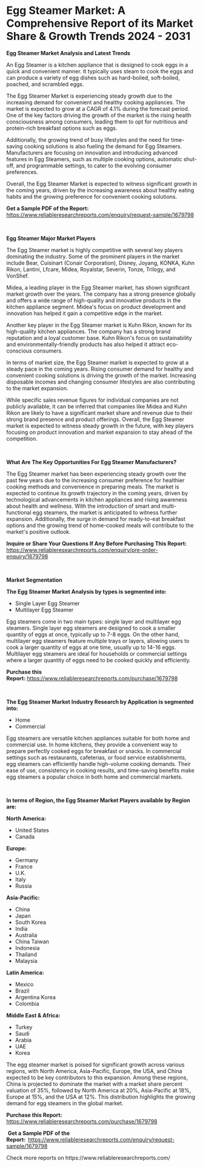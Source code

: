 <p><h1>Egg Steamer Market: A Comprehensive Report of its Market Share & Growth Trends 2024 - 2031</h1></p><p><strong>Egg Steamer Market Analysis and Latest Trends</strong></p>
<p><p>An Egg Steamer is a kitchen appliance that is designed to cook eggs in a quick and convenient manner. It typically uses steam to cook the eggs and can produce a variety of egg dishes such as hard-boiled, soft-boiled, poached, and scrambled eggs.</p><p>The Egg Steamer Market is experiencing steady growth due to the increasing demand for convenient and healthy cooking appliances. The market is expected to grow at a CAGR of 4.1% during the forecast period. One of the key factors driving the growth of the market is the rising health consciousness among consumers, leading them to opt for nutritious and protein-rich breakfast options such as eggs.</p><p>Additionally, the growing trend of busy lifestyles and the need for time-saving cooking solutions is also fueling the demand for Egg Steamers. Manufacturers are focusing on innovation and introducing advanced features in Egg Steamers, such as multiple cooking options, automatic shut-off, and programmable settings, to cater to the evolving consumer preferences.</p><p>Overall, the Egg Steamer Market is expected to witness significant growth in the coming years, driven by the increasing awareness about healthy eating habits and the growing preference for convenient cooking solutions.</p></p>
<p><strong>Get a Sample PDF of the Report:&nbsp;</strong> <a href="https://www.reliableresearchreports.com/enquiry/request-sample/1679798">https://www.reliableresearchreports.com/enquiry/request-sample/1679798</a></p>
<p>&nbsp;</p>
<p><strong>Egg Steamer Major Market Players</strong></p>
<p><p>The Egg Steamer market is highly competitive with several key players dominating the industry. Some of the prominent players in the market include Bear, Cuisinart (Conair Corporation), Disney, Joyang, KONKA, Kuhn Rikon, Lantini, Lfcare, Midea, Royalstar, Severin, Tonze, Trilogy, and VonShef.</p><p>Midea, a leading player in the Egg Steamer market, has shown significant market growth over the years. The company has a strong presence globally and offers a wide range of high-quality and innovative products in the kitchen appliance segment. Midea's focus on product development and innovation has helped it gain a competitive edge in the market.</p><p>Another key player in the Egg Steamer market is Kuhn Rikon, known for its high-quality kitchen appliances. The company has a strong brand reputation and a loyal customer base. Kuhn Rikon's focus on sustainability and environmentally-friendly products has also helped it attract eco-conscious consumers.</p><p>In terms of market size, the Egg Steamer market is expected to grow at a steady pace in the coming years. Rising consumer demand for healthy and convenient cooking solutions is driving the growth of the market. Increasing disposable incomes and changing consumer lifestyles are also contributing to the market expansion.</p><p>While specific sales revenue figures for individual companies are not publicly available, it can be inferred that companies like Midea and Kuhn Rikon are likely to have a significant market share and revenue due to their strong brand presence and product offerings. Overall, the Egg Steamer market is expected to witness steady growth in the future, with key players focusing on product innovation and market expansion to stay ahead of the competition.</p></p>
<p>&nbsp;</p>
<p><strong>What Are The Key Opportunities For Egg Steamer Manufacturers?</strong></p>
<p><p>The Egg Steamer market has been experiencing steady growth over the past few years due to the increasing consumer preference for healthier cooking methods and convenience in preparing meals. The market is expected to continue its growth trajectory in the coming years, driven by technological advancements in kitchen appliances and rising awareness about health and wellness. With the introduction of smart and multi-functional egg steamers, the market is anticipated to witness further expansion. Additionally, the surge in demand for ready-to-eat breakfast options and the growing trend of home-cooked meals will contribute to the market's positive outlook.</p></p>
<p><strong>Inquire or Share Your Questions If Any Before Purchasing This Report:</strong> <a href="https://www.reliableresearchreports.com/enquiry/pre-order-enquiry/1679798">https://www.reliableresearchreports.com/enquiry/pre-order-enquiry/1679798</a></p>
<p>&nbsp;</p>
<p><strong>Market Segmentation</strong></p>
<p><strong>The Egg Steamer Market Analysis by types is segmented into:</strong></p>
<p><ul><li>Single Layer Egg Steamer</li><li>Multilayer Egg Steamer</li></ul></p>
<p><p>Egg steamers come in two main types: single layer and multilayer egg steamers. Single layer egg steamers are designed to cook a smaller quantity of eggs at once, typically up to 7-8 eggs. On the other hand, multilayer egg steamers feature multiple trays or layers, allowing users to cook a larger quantity of eggs at one time, usually up to 14-16 eggs. Multilayer egg steamers are ideal for households or commercial settings where a larger quantity of eggs need to be cooked quickly and efficiently.</p></p>
<p><strong>Purchase this Report:&nbsp;</strong><a href="https://www.reliableresearchreports.com/purchase/1679798">https://www.reliableresearchreports.com/purchase/1679798</a></p>
<p>&nbsp;</p>
<p><strong>The Egg Steamer Market Industry Research by Application is segmented into:</strong></p>
<p><ul><li>Home</li><li>Commercial</li></ul></p>
<p><p>Egg steamers are versatile kitchen appliances suitable for both home and commercial use. In home kitchens, they provide a convenient way to prepare perfectly cooked eggs for breakfast or snacks. In commercial settings such as restaurants, cafeterias, or food service establishments, egg steamers can efficiently handle high-volume cooking demands. Their ease of use, consistency in cooking results, and time-saving benefits make egg steamers a popular choice in both home and commercial markets.</p></p>
<p>&nbsp;</p>
<p><strong>In terms of Region, the Egg Steamer Market Players available by Region are:</strong></p>
<p>
    <p> <strong> North America: </strong>
        <ul>
            <li>United States</li>
            <li>Canada</li>
        </ul>
        </p> 
    <p> <strong> Europe: </strong>
        <ul>
            <li>Germany</li>
            <li>France</li>
            <li>U.K.</li>
            <li>Italy</li>
            <li>Russia</li>
        </ul>
        </p> 
    <p> <strong> Asia-Pacific: </strong>
        <ul>
            <li>China</li>
            <li>Japan</li>
            <li>South Korea</li>
            <li>India</li>
            <li>Australia</li>
            <li>China Taiwan</li>
            <li>Indonesia</li>
            <li>Thailand</li>
            <li>Malaysia</li>
        </ul>
        </p> 
    <p> <strong> Latin America: </strong>
        <ul>
            <li>Mexico</li>
            <li>Brazil</li>
            <li>Argentina Korea</li>
            <li>Colombia</li>
        </ul>
        </p> 
    <p> <strong> Middle East & Africa: </strong>
        <ul>
            <li>Turkey</li>
            <li>Saudi</li>
            <li>Arabia</li>
            <li>UAE</li>
            <li>Korea</li>
        </ul>
    </p>
    </p>
<p><p>The egg steamer market is poised for significant growth across various regions, with North America, Asia-Pacific, Europe, the USA, and China expected to be key contributors to this expansion. Among these regions, China is projected to dominate the market with a market share percent valuation of 35%, followed by North America at 20%, Asia-Pacific at 18%, Europe at 15%, and the USA at 12%. This distribution highlights the growing demand for egg steamers in the global market.</p></p>
<p><strong>Purchase this Report: </strong><a href="https://www.reliableresearchreports.com/purchase/1679798">https://www.reliableresearchreports.com/purchase/1679798</a></p>
<p>&nbsp;<strong>Get a Sample PDF of the Report:&nbsp;&nbsp;</strong><a href="https://www.reliableresearchreports.com/enquiry/request-sample/1679798">https://www.reliableresearchreports.com/enquiry/request-sample/1679798</a></p>
<p><strong></strong></p>
<p>Check more reports on https://www.reliableresearchreports.com/</p>